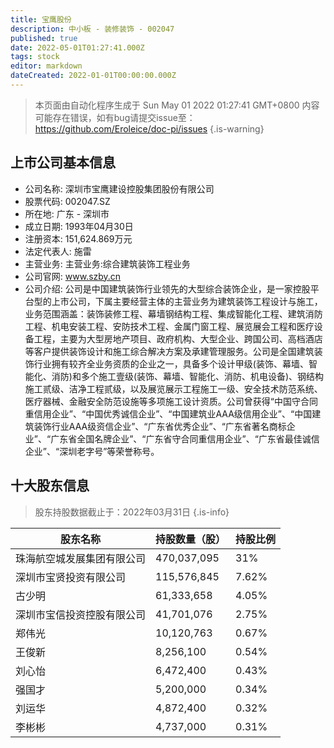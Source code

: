 ```yaml
---
title: 宝鹰股份
description: 中小板 - 装修装饰 - 002047
published: true
date: 2022-05-01T01:27:41.000Z
tags: stock
editor: markdown
dateCreated: 2022-01-01T00:00:00.000Z
---
```


> 本页面由自动化程序生成于 Sun May 01 2022 01:27:41 GMT+0800
> 内容可能存在错误，如有bug请提交issue至：https://github.com/Eroleice/doc-pi/issues
{.is-warning}

## 上市公司基本信息
- 公司名称: 深圳市宝鹰建设控股集团股份有限公司
- 股票代码: 002047.SZ
- 所在地: 广东 - 深圳市
- 成立日期: 1993年04月30日
- 注册资本: 151,624.869万元
- 法定代表人: 施雷
- 主营业务: 主营业务:综合建筑装饰工程业务
- 公司官网: www.szby.cn
- 公司介绍: 公司是中国建筑装饰行业领先的大型综合装饰企业，是一家控股平台型的上市公司，下属主要经营主体的主营业务为建筑装饰工程设计与施工，业务范围涵盖：装饰装修工程、幕墙钢结构工程、集成智能化工程、建筑消防工程、机电安装工程、安防技术工程、金属门窗工程、展览展会工程和医疗设备工程，主要为大型房地产项目、政府机构、大型企业、跨国公司、高档酒店等客户提供装饰设计和施工综合解决方案及承建管理服务。公司是全国建筑装饰行业拥有较齐全业务资质的企业之一，具备多个设计甲级(装饰、幕墙、智能化、消防)和多个施工壹级(装饰、幕墙、智能化、消防、机电设备)、钢结构施工贰级、洁净工程贰级，以及展览展示工程施工一级、安全技术防范系统、医疗器械、金融安全防范设施等多项施工设计资质。公司曾获得“中国守合同重信用企业”、“中国优秀诚信企业”、“中国建筑业AAA级信用企业”、“中国建筑装饰行业AAA级资信企业”、“广东省优秀企业”、“广东省著名商标企业”、“广东省全国名牌企业”、“广东省守合同重信用企业”、“广东省最佳诚信企业”、“深圳老字号”等荣誉称号。


## 十大股东信息
> 股东持股数据截止于：2022年03月31日
{.is-info}

| 股东名称 | 持股数量（股） | 持股比例 |
| --- | --- | --- |
| 珠海航空城发展集团有限公司 | 470,037,095 | 31% |
| 深圳市宝贤投资有限公司 | 115,576,845 | 7.62% |
| 古少明 | 61,333,658 | 4.05% |
| 深圳市宝信投资控股有限公司 | 41,701,076 | 2.75% |
| 郑伟光 | 10,120,763 | 0.67% |
| 王俊新 | 8,256,100 | 0.54% |
| 刘心怡 | 6,472,400 | 0.43% |
| 强国才 | 5,200,000 | 0.34% |
| 刘运华 | 4,872,400 | 0.32% |
| 李彬彬 | 4,737,000 | 0.31% |




